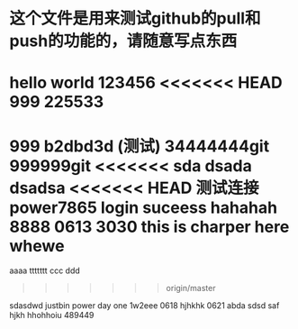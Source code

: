 # 这个文件是用来测试github的pull和push的功能的，请随意写点东西
hello world
123456
<<<<<<< HEAD
999
225533
=======
999
b2dbd3d (测试)
34444444git 
999999git
<<<<<<< sda
dsada
dsadsa
<<<<<<< HEAD
测试连接
power7865 login suceess
hahahah
8888
0613 
3030 this is charper here
whewe
=======
aaaa
ttttttt
ccc
ddd
>>>>>>> origin/master
>
sdasdwd
justbin
power day one
1w2eee
0618
hjhkhk
0621 
abda sdsd saf
hjkh
hhohhoiu
489449